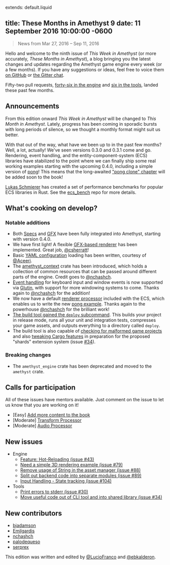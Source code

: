 extends: default.liquid

title: These Months in Amethyst 9
date: 11 September 2016 10:00:00 -0600
---

> News from Mar 27, 2016 – Sep 11, 2016

Hello and welcome to the ninth issue of *This Week in Amethyst* (or more
accurately, *These Months in Amethyst*), a blog bringing you the latest changes
and updates regarding the Amethyst game engine every week (or a few months). If
you have any suggestions or ideas, feel free to voice them [on GitHub][gh] or
[the Gitter chat][gc].

[gh]: https://github.com/amethyst/website
[gc]: https://gitter.im/orgs/amethyst/rooms

Fifty-two pull requests, [forty-six in the engine][ep] and
[six in the tools][tp], landed these past few months.

[ep]: https://github.com/amethyst/amethyst/pulls?q=is:pr+closed:2016-03-27..2016-09-11
[tp]: https://github.com/amethyst/tools/pulls?q=is:pr+closed:2016-03-27..2016-09-11

## Announcements

From this edition onward *This Week in Amethyst* will be changed to *This Month
in Amethyst*. Lately, progress has been coming in sporadic bursts with long
periods of silence, so we thought a monthly format might suit us better.

With that out of the way, what have we been up to in the past few months? Well,
a lot, actually! We've seen versions 0.3.0 and 0.3.1 come and go. Rendering,
event handling, and the entity-component-system (ECS) libraries have stabilized
to the point where we can finally ship some real working examples starting with
the upcoming 0.4.0, including a simple version of [pong][po]! This means that
the long-awaited ["pong clone" chapter][pc] will be added soon to the book!

[po]: https://github.com/amethyst/amethyst/tree/develop/examples/04_pong
[pc]: https://www.amethyst.rs/book/simple_application.html

[Lukas Schmierer][ls] has created a set of performance benchmarks for popular
ECS libraries in Rust. See the [ecs_bench][eb] repo for more details.

[ls]: https://github.com/lschmierer
[ec]: https://github.com/lschmierer/ecs_bench

## What's cooking on develop?

### Notable additions

* Both [Specs][sp] and [GFX][gf] have been fully integrated into Amethyst,
  starting with version 0.4.0.
* We have first light! A flexible [GFX-based renderer][e49] has been
  implemented. Great job, [@csherratt][cs]!
* Basic [YAML configuration][e61] loading has been written, courtesy of
  [@Aceeri][ac].
* The [amethyst_context][e63] crate has been introduced, which holds a
  collection of common resources that can be passed around different parts of
  the engine. Credit goes to [@nchashch][nc].
* [Event handling][e67] for keyboard input and window events is now supported
  via [Glutin][gl], with support for more windowing systems to come. Thanks
  again to [@nchashch][nc] for the addition!
* We now have a default [renderer processor][e89] included with the ECS, which
  enables us to write the new [pong example][po]. Thanks again to the powerhouse
  [@nchashch][nc] for the brilliant work!
* [The build tool gained the `deploy` subcommand][t23]. This builds your project
  in release mode, runs all your unit and integration tests, compresses your
  game assets, and outputs everything to a directory called `deploy`.
* The build tool is also capable of [checking for malformed game projects][t25]
  and also [tweaking Cargo features][t28] in preparation for the proposed
  "shards" extension system (issue [#34][e34]).

[sp]: https://github.com/slide-rs/specs
[gf]: https://github.com/gfx-rs/gfx

[e49]: https://github.com/amethyst/amethyst/pull/49
[cs]: https://github.com/csherratt

[e61]: https://github.com/amethyst/amethyst/pull/61
[ac]: https://github.com/Aceeri

[e63]: https://github.com/amethyst/amethyst/pull/63
[nc]: https://github.com/nchashch

[e67]: https://github.com/amethyst/amethyst/pull/67
[gl]: https://github.com/tomaka/glutin

[e85]: https://github.com/amethyst/amethyst/pull/89

[t23]: https://github.com/amethyst/tools/pull/23

[t25]: https://github.com/amethyst/tools/pull/25
[t28]: https://github.com/amethyst/tools/pull/28
[e34]: https://github.com/amethyst/amethyst/issues/34

### Breaking changes

* The `amethyst_engine` crate has been deprecated and moved to the `amethyst`
  crate.

## Calls for participation

All of these issues have mentors available. Just comment on the issue to let us
know that you are working on it!

* [Easy] [Add more content to the book][e50]
* [Moderate] [Transform Processor][e53]
* [Moderate] [Audio Processor][e60]

[e60]: https://github.com/amethyst/amethyst/issues/60
[e50]: https://github.com/amethyst/amethyst/issues/50
[e53]: https://github.com/amethyst/amethyst/issues/53

## New issues

* Engine
  * [Feature: Hot-Reloading (issue #43)][e43]
  * [Need a simple 3D rendering example (issue #79)][e79]
  * [Remove usage of String in the asset manager (issue #88)][e88]
  * [Split out backend code into separate modules (issue #89)][e89]
  * [Input Handling - State tracking (issue #104)][e104]
* Tools
  * [Print errors to stderr (issue #30)][t30]
  * [Move useful code out of CLI tool and into shared library (issue #34)][t34]

[e43]: https://github.com/amethyst/amethyst/issues/43
[e79]: https://github.com/amethyst/amethyst/issues/79
[e88]: https://github.com/amethyst/amethyst/issues/88
[e89]: https://github.com/amethyst/amethyst/issues/89
[e104]: https://github.com/amethyst/amethyst/issues/104

[t30]: https://github.com/amethyst/tools/issues/30
[t34]: https://github.com/amethyst/tools/issues/34

## New contributors

* [bjadamson](https://github.com/bjadamson)
* [Emilgardis](https://github.com/Emilgardis)
* [nchashch][nc]
* [palodequeso](https://github.com/palodequeso)
* [serprex](https://github.com/serprex)

This edition was written and edited by [@LucioFranco][lf] and [@ebkalderon][eb].

[lf]: https://github.com/LucioFranco
[eb]: https://github.com/ebkalderon
